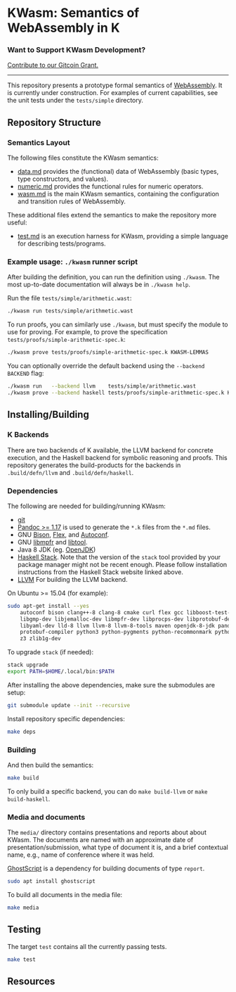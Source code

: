 KWasm: Semantics of WebAssembly in K
====================================

### Want to Support KWasm Development?
[Contribute to our Gitcoin Grant.](https://gitcoin.co/grants/592/kewasm-and-kwasm)

---

This repository presents a prototype formal semantics of [WebAssembly].
It is currently under construction.
For examples of current capabilities, see the unit tests under the `tests/simple` directory.

Repository Structure
--------------------

### Semantics Layout

The following files constitute the KWasm semantics:

-   [data.md](data.md) provides the (functional) data of WebAssembly (basic types, type constructors, and values).
-   [numeric.md](numeric.md) provides the functional rules for numeric operators.
-   [wasm.md](wasm.md) is the main KWasm semantics, containing the configuration and transition rules of WebAssembly.

These additional files extend the semantics to make the repository more useful:

-   [test.md](test.md) is an execution harness for KWasm, providing a simple language for describing tests/programs.

### Example usage: `./kwasm` runner script

After building the definition, you can run the definition using `./kwasm`.
The most up-to-date documentation will always be in `./kwasm help`.

Run the file `tests/simple/arithmetic.wast`:

```sh
./kwasm run tests/simple/arithmetic.wast
```

To run proofs, you can similarly use `./kwasm`, but must specify the module to use for proving.
For example, to prove the specification `tests/proofs/simple-arithmetic-spec.k`:

```sh
./kwasm prove tests/proofs/simple-arithmetic-spec.k KWASM-LEMMAS
```

You can optionally override the default backend using the `--backend BACKEND` flag:

```sh
./kwasm run   --backend llvm    tests/simple/arithmetic.wast
./kwasm prove --backend haskell tests/proofs/simple-arithmetic-spec.k KWASM-LEMMAS
```

Installing/Building
-------------------

### K Backends

There are two backends of K available, the LLVM backend for concrete execution, and the Haskell backend for symbolic reasoning and proofs.
This repository generates the build-products for the backends in `.build/defn/llvm` and `.build/defn/haskell`.

### Dependencies

The following are needed for building/running KWasm:

-   [git](https://git-scm.com/)
-   [Pandoc >= 1.17](https://pandoc.org) is used to generate the `*.k` files from the `*.md` files.
-   GNU [Bison](https://www.gnu.org/software/bison/), [Flex](https://github.com/westes/flex), and [Autoconf](http://www.gnu.org/software/autoconf/).
-   GNU [libmpfr](http://www.mpfr.org/) and [libtool](https://www.gnu.org/software/libtool/).
-   Java 8 JDK (eg. [OpenJDK](http://openjdk.java.net/))
-   [Haskell Stack](https://docs.haskellstack.org/en/stable/install_and_upgrade/#installupgrade).
    Note that the version of the `stack` tool provided by your package manager might not be recent enough.
    Please follow installation instructions from the Haskell Stack website linked above.
-   [LLVM](https://llvm.org/) For building the LLVM backend.

On Ubuntu >= 15.04 (for example):

```sh
sudo apt-get install --yes                                                            \
    autoconf bison clang++-8 clang-8 cmake curl flex gcc libboost-test-dev libffi-dev \
    libgmp-dev libjemalloc-dev libmpfr-dev libprocps-dev libprotobuf-dev libtool      \
    libyaml-dev lld-8 llvm llvm-8 llvm-8-tools maven openjdk-8-jdk pandoc pkg-config  \
    protobuf-compiler python3 python-pygments python-recommonmark python-sphinx time  \
    z3 zlib1g-dev
```

To upgrade `stack` (if needed):

```sh
stack upgrade
export PATH=$HOME/.local/bin:$PATH
```

After installing the above dependencies, make sure the submodules are setup:

```sh
git submodule update --init --recursive
```

Install repository specific dependencies:

```sh
make deps
```

### Building

And then build the semantics:

```sh
make build
```

To only build a specific backend, you can do `make build-llvm` or `make build-haskell`.

### Media and documents

The `media/` directory contains presentations and reports about about KWasm.
The documents are named with an approximate date of presentation/submission, what type of document it is, and a brief contextual name, e.g., name of conference where it was held.

[GhostScript](https://www.ghostscript.com/) is a dependency for building documents of type `report`.

```sh
sudo apt install ghostscript
```

To build all documents in the media file:

```sh
make media
```

Testing
-------

The target `test` contains all the currently passing tests.

```sh
make test
```

Resources
---------

[WebAssembly]: <https://webassembly.github.io/spec/>
